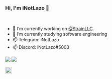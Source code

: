### Hi, I'm iNotLazo 👋

<br />

* 🔭 I’m currently working on [@StrainLLC](https://github.com/StrainLLC).  
* 🌱 I’m currently studying software engineering
* 📫 Telegram: iNotLazo
* 📫 Discord: iNotLazo#5003
<a href="https://github.com/iNotLazo">
  <img align="center" src=https://github-readme-stats.vercel.app/api?username=iNotLazo&hide=contribs,prs&show_icons=true&count_private=true&include_all_commits=true&theme=radical />
  
</a>
<a href="https://github.com/iNotLazo">
  <img align="center" src=https://github-readme-stats.vercel.app/api/top-langs/?username=iNotLazo&layout=compact&theme=radical />
</a>

<br />
<br />

<a href="https://twitter.com/iNotLazo">
  <img align="left" alt="Twitter" width="21px" src="https://raw.githubusercontent.com/anuraghazra/anuraghazra/master/assets/twitter.svg" />
</a>

<br />
